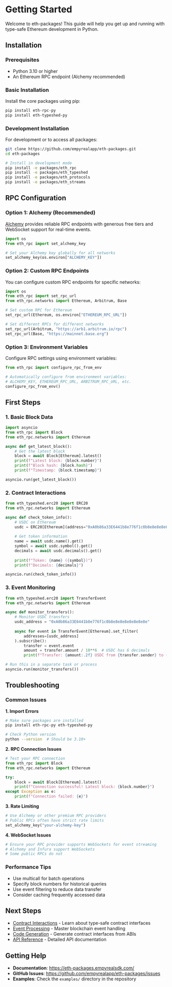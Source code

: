 # Getting Started

Welcome to eth-packages! This guide will help you get up and running with type-safe Ethereum development in Python.

## Installation

### Prerequisites

- Python 3.10 or higher
- An Ethereum RPC endpoint (Alchemy recommended)

### Basic Installation

Install the core packages using pip:

```sh
pip install eth-rpc-py
pip install eth-typeshed-py
```

### Development Installation

For development or to access all packages:

```sh
git clone https://github.com/empyrealapp/eth-packages.git
cd eth-packages

# Install in development mode
pip install -e packages/eth_rpc
pip install -e packages/eth_typeshed
pip install -e packages/eth_protocols
pip install -e packages/eth_streams
```

## RPC Configuration

### Option 1: Alchemy (Recommended)

[Alchemy](https://www.alchemy.com/) provides reliable RPC endpoints with generous free tiers and WebSocket support for real-time events.

```python
import os
from eth_rpc import set_alchemy_key

# Set your Alchemy key globally for all networks
set_alchemy_key(os.environ["ALCHEMY_KEY"])
```

### Option 2: Custom RPC Endpoints

You can configure custom RPC endpoints for specific networks:

```python
import os
from eth_rpc import set_rpc_url
from eth_rpc.networks import Ethereum, Arbitrum, Base

# Set custom RPC for Ethereum
set_rpc_url(Ethereum, os.environ["ETHEREUM_RPC_URL"])

# Set different RPCs for different networks
set_rpc_url(Arbitrum, "https://arb1.arbitrum.io/rpc")
set_rpc_url(Base, "https://mainnet.base.org")
```

### Option 3: Environment Variables

Configure RPC settings using environment variables:

```python
from eth_rpc import configure_rpc_from_env

# Automatically configure from environment variables:
# ALCHEMY_KEY, ETHEREUM_RPC_URL, ARBITRUM_RPC_URL, etc.
configure_rpc_from_env()
```

## First Steps

### 1. Basic Block Data

```python
import asyncio
from eth_rpc import Block
from eth_rpc.networks import Ethereum

async def get_latest_block():
    # Get the latest block
    block = await Block[Ethereum].latest()
    print(f"Latest block: {block.number}")
    print(f"Block hash: {block.hash}")
    print(f"Timestamp: {block.timestamp}")

asyncio.run(get_latest_block())
```

### 2. Contract Interactions

```python
from eth_typeshed.erc20 import ERC20
from eth_rpc.networks import Ethereum

async def check_token_info():
    # USDC on Ethereum
    usdc = ERC20[Ethereum](address="0xA0b86a33E6441b8e776f1c0b8e8e8e8e8e8e8e8e")
    
    # Get token information
    name = await usdc.name().get()
    symbol = await usdc.symbol().get()
    decimals = await usdc.decimals().get()
    
    print(f"Token: {name} ({symbol})")
    print(f"Decimals: {decimals}")

asyncio.run(check_token_info())
```

### 3. Event Monitoring

```python
from eth_typeshed.erc20 import TransferEvent
from eth_rpc.networks import Ethereum

async def monitor_transfers():
    # Monitor USDC transfers
    usdc_address = "0xA0b86a33E6441b8e776f1c0b8e8e8e8e8e8e8e8e"
    
    async for event in TransferEvent[Ethereum].set_filter(
        addresses=[usdc_address]
    ).subscribe():
        transfer = event.event
        amount = transfer.amount / 10**6  # USDC has 6 decimals
        print(f"Transfer: {amount:.2f} USDC from {transfer.sender} to {transfer.recipient}")

# Run this in a separate task or process
asyncio.run(monitor_transfers())
```

## Troubleshooting

### Common Issues

**1. Import Errors**
```bash
# Make sure packages are installed
pip install eth-rpc-py eth-typeshed-py

# Check Python version
python --version  # Should be 3.10+
```

**2. RPC Connection Issues**
```python
# Test your RPC connection
from eth_rpc import Block
from eth_rpc.networks import Ethereum

try:
    block = await Block[Ethereum].latest()
    print(f"Connection successful! Latest block: {block.number}")
except Exception as e:
    print(f"Connection failed: {e}")
```

**3. Rate Limiting**
```python
# Use Alchemy or other premium RPC providers
# Public RPCs often have strict rate limits
set_alchemy_key("your-alchemy-key")
```

**4. WebSocket Issues**
```python
# Ensure your RPC provider supports WebSockets for event streaming
# Alchemy and Infura support WebSockets
# Some public RPCs do not
```

### Performance Tips

- Use multicall for batch operations
- Specify block numbers for historical queries
- Use event filtering to reduce data transfer
- Consider caching frequently accessed data

## Next Steps

- [Contract Interactions](contracts/index.md) - Learn about type-safe contract interfaces
- [Event Processing](events/index.md) - Master blockchain event handling
- [Code Generation](contracts/codegen.md) - Generate contract interfaces from ABIs
- [API Reference](../../api/) - Detailed API documentation

## Getting Help

- **Documentation**: https://eth-packages.empyrealsdk.com/
- **GitHub Issues**: https://github.com/empyrealapp/eth-packages/issues
- **Examples**: Check the `examples/` directory in the repository
